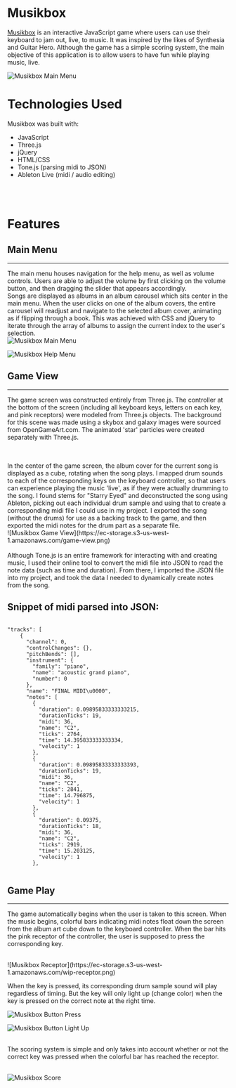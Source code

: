 # Musikbox



[Musikbox](https://www.echu18.github.io) is an interactive JavaScript game where users can use their keyboard to jam out, live, to music. It was inspired by the likes of Synthesia and Guitar Hero. Although the game has a simple scoring system, the main objective of this application is to allow users to have fun while playing music, live.
<br/>

![Musikbox Main Menu](https://ec-storage.s3-us-west-1.amazonaws.com/main-menu2.png)



# Technologies Used
Musikbox was built with:

- JavaScript
- Three.js
- jQuery
- HTML/CSS
- Tone.js (parsing midi to JSON)
- Ableton Live (midi / audio editing)
<br/>
<br/>



# Features


## Main Menu
-----------------
The main menu houses navigation for the help menu, as well as volume controls. Users are able to adjust the volume by first clicking on the volume button, and then dragging the slider that appears accordingly. 
<br/>
Songs are displayed as albums in an album carousel which sits center in the main menu. When the user clicks on one of the album covers, the entire carousel will readjust and navigate to the selected album cover, animating as if flipping through a book. This was achieved with CSS and jQuery to iterate through the array of albums to assign the current index to the user's selection.
<br/>
![Musikbox Main Menu](https://ec-storage.s3-us-west-1.amazonaws.com/main-menu1.png)

![Musikbox Help Menu](https://ec-storage.s3-us-west-1.amazonaws.com/help-menu.png)




## Game View
-----------------
The game screen was constructed entirely from Three.js. The controller at the bottom of the screen (including all keyboard keys, letters on each key, and pink receptors) were modeled from Three.js objects. The background for this scene was made using a skybox and galaxy images were sourced from OpenGameArt.com. The animated 'star' particles were created separately with Three.js. 

<br/>
<br/>
In the center of the game screen, the album cover for the current song is displayed as a cube, rotating when the song plays.
I mapped drum sounds to each of the corresponding keys on the keyboard controller, so that users can experience playing the music 'live', as if they were actually drumming to the song. I found stems for "Starry Eyed" and deconstructed the song using Ableton, picking out each individual drum sample and using that to create a corresponding midi file I could use in my project. I exported the song (without the drums) for use as a backing track to the game, and then exported the midi notes for the drum part as a separate file.

<br/>
![Musikbox Game View](https://ec-storage.s3-us-west-1.amazonaws.com/game-view.png)
<br/>


<br/>
Although Tone.js is an entire framework for interacting with and creating music, I used their online tool to convert the midi file into JSON to read the note data (such as time and duration). From there, I imported the JSON file into my project, and took the data I needed to dynamically create notes from the song.
<br/>

## Snippet of midi parsed into JSON:
<pre><code> 
"tracks": [
    {
      "channel": 0,
      "controlChanges": {},
      "pitchBends": [],
      "instrument": {
        "family": "piano",
        "name": "acoustic grand piano",
        "number": 0
      },
      "name": "FINAL MIDI\u0000",
      "notes": [
        {
          "duration": 0.09895833333333215,
          "durationTicks": 19,
          "midi": 36,
          "name": "C2",
          "ticks": 2764,
          "time": 14.395833333333334,
          "velocity": 1
        },
        {
          "duration": 0.09895833333333393,
          "durationTicks": 19,
          "midi": 36,
          "name": "C2",
          "ticks": 2841,
          "time": 14.796875,
          "velocity": 1
        },
        {
          "duration": 0.09375,
          "durationTicks": 18,
          "midi": 36,
          "name": "C2",
          "ticks": 2919,
          "time": 15.203125,
          "velocity": 1
        },
  </code></pre>




## Game Play
-----------------
The game automatically begins when the user is taken to this screen. When the music begins, colorful bars indicating midi notes float down the screen from the album art cube down to the keyboard controller. When the bar hits the pink receptor of the controller, the user is supposed to press the corresponding key.

<br/>
![Musikbox Receptor](https://ec-storage.s3-us-west-1.amazonaws.com/wip-receptor.png)
<br/>


When the key is pressed, its corresponding drum sample sound will play regardless of timing. But the key will only light up (change color) when the key is pressed on the correct note at the right time. 

![Musikbox Button Press](https://ec-storage.s3-us-west-1.amazonaws.com/howto2.png)


![Musikbox Button Light Up](https://ec-storage.s3-us-west-1.amazonaws.com/lightup.png)


<br/>
The scoring system is simple and only takes into account whether or not the correct key was pressed when the colorful bar has reached the receptor.
<br/>
<br/>

![Musikbox Score](https://ec-storage.s3-us-west-1.amazonaws.com/score.png)



